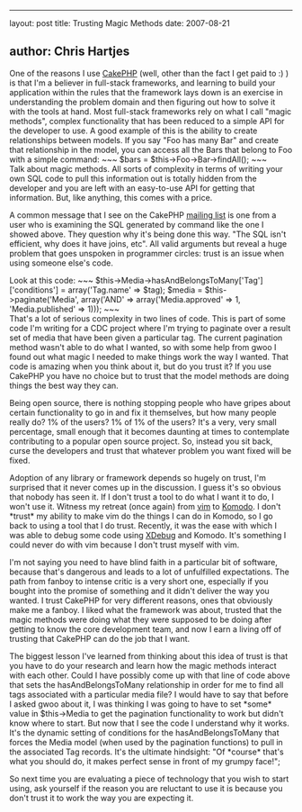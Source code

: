 <hr />

<p>layout: post
title: Trusting Magic Methods
date: 2007-08-21</p>

<h2>author: Chris Hartjes</h2>

<p>One of the reasons I use <a href="http://www.cakephp.org">CakePHP</a> (well, other than the fact I get paid to :) ) is that I'm a believer in full-stack frameworks, and learning to build your application within the rules that the framework lays down is an exercise in understanding the problem domain and then figuring out how to solve it with the tools at hand.  Most full-stack frameworks rely on what I call "magic methods", complex functionality that has been reduced to a simple API for the developer to use.  A good example of this is the ability to create relationships between models.  If you say "Foo has many Bar" and create that relationship in the model, you can access all the Bars that belong to Foo with a simple command:
~~~
$bars = $this->Foo->Bar->findAll();
~~~
<br />
Talk about magic methods.  All sorts of complexity in terms of writing your own SQL code to pull this information out is totally hidden from the developer and you are left with an easy-to-use API for getting that information.  But, like anything, this comes with a price.</p>

<p>
A common message that I see on the CakePHP <a href="http://groups.google.com/group/cake-php">mailing list</a> is one from a user who is examining the SQL generated by command like the one I showed above.  They question why it's being done this way.  "The SQL isn't efficient, why does it have joins, etc".  All valid arguments but reveal a huge problem that goes unspoken in programmer circles:  trust is an issue when using someone else's code.
</p>

<p>Look at this code:
~~~
$this->Media->hasAndBelongsToMany['Tag']['conditions'] = array('Tag.name' => $tag);
$media = $this->paginate('Media', array('AND' => array('Media.approved' => 1, 'Media.published' => 1)));
~~~
<br />
That's a lot of serious complexity in two lines of code.  This is part of some code I'm writing for a CDC project where I'm trying to paginate over a result set of media that have been given a particular tag.  The current pagination method wasn't able to do what I wanted, so with some help from gwoo I found out what magic I needed to make things work the way I wanted.  That code is amazing when you think about it, but do you trust it?  If you use CakePHP you have no choice but to trust that the model methods are doing things the best way they can.</p>

<p>
Being open source, there is nothing stopping people who have gripes about certain functionality to go in and fix it themselves, but how many people really do?  1% of the users?  1% of 1% of the users?  It's a very, very small percentage, small enough that it becomes daunting at times to contemplate contributing to a popular open source project.  So, instead you sit back, curse the developers and trust that whatever problem you want fixed will be fixed.
</p>

<p>
Adoption of any library or framework depends so hugely on trust, I'm surprised that it never comes up in the discussion.  I guess it's so obvious that nobody has seen it.  If I don't trust a tool to do what I want it to do, I won't use it.  Witness my retreat (once again) from <a href="http://www.vim.org">vim</a> to <a href="http://www.activestate.com/Products/komodo_ide/">Komodo</a>.  I don't *trust* my ability to make vim do the things I can do in Komodo, so I go back to using a tool that I do trust.  Recently, it was the ease with which I was able to debug some code using <a href="http://xdebug.org">XDebug</a> and Komodo.  It's something I could never do with vim because I don't trust myself with vim.
</p>

<p>
I'm not saying you need to have blind faith in a particular bit of software, because that's dangerous and leads to a lot of unfulfilled expectations.  The path from fanboy to intense critic is a very short one, especially if you bought into the promise of something and it didn't deliver the way you wanted.  I trust CakePHP for very different reasons, ones that obviously make me a fanboy.  I liked what the framework was about, trusted that the magic methods were doing what they were supposed to be doing after getting to know the core development team, and now I earn a living off of trusting that CakePHP can do the job that I want.</p>

<p>
The biggest lesson I've learned from thinking about this idea of trust is that you have to do your research and learn how the magic methods interact with each other.  Could I have possibly come up with that line of code above that sets the hasAndBelongsToMany relationship in order for me to find all tags associated with a particular media file?  I would have to say that before I asked gwoo about it, I was thinking I was going to have to set *some* value in $this->Media to get the pagination functionality to work but didn't know where to start.  But now that I see the code I understand why it works.  It's the dynamic setting of conditions for the hasAndBelongsToMany that forces the Media model (when used by the pagination functions) to pull in the associated Tag records.  It's the ultimate hindsight:  "Of *course* that's what you should do, it makes perfect sense in front of my grumpy face!";
</p>

<p>
So next time you are evaluating a piece of technology that you wish to start using, ask yourself if the reason you are reluctant to use it is because you don't trust it to work the way you are expecting it.</p>
